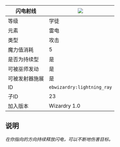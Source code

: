 | 闪电射线 |![](https://github.com/Electroblob77/Wizardry/blob/1.12.2/src/main/resources/assets/ebwizardry/textures/spells/lightning_ray.png)|
|---|---|
| 等级 | 学徒 |
| 元素 | 雷电 |
| 类型 | 攻击 |
| 魔力值消耗 | 5 |
| 是否为持续型 | 是 |
| 可被巫师发动 | 是 |
| 可被发射器施展 | 是 |
| ID | `ebwizardry:lightning_ray` |
| 子ID | 23 |
| 加入版本 | Wizardry 1.0 |
## 说明
_在你指向的方向持续释放闪电，可以不断地伤害目标。_
